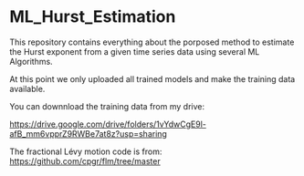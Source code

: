 # ML_Hurst_Estimation
This repository contains everything about the porposed method to estimate the Hurst exponent from a given time series data using several ML Algorithms.

At this point we only uploaded all trained models and make the training data available.

You can downnload the training data from my drive:

https://drive.google.com/drive/folders/1vYdwCgE9l-afB_mm6vpprZ9RWBe7at8z?usp=sharing

The fractional Lévy motion code is from:
https://github.com/cpgr/flm/tree/master
